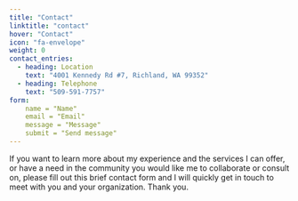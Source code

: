```yaml
---
title: "Contact"
linktitle: "contact"
hover: "Contact"
icon: "fa-envelope"
weight: 0
contact_entries:
  - heading: Location
    text: "4001 Kennedy Rd #7, Richland, WA 99352"
  - heading: Telephone
    text: "509-591-7757"
form:
    name = "Name"
    email = "Email"
    message = "Message"
    submit = "Send message"
---
```

If you want to learn more about my experience and the services I can offer, or have a need in the community you would like me to collaborate or consult on, please fill out this brief contact form and I will quickly get in touch to meet with you and your organization. Thank you.
